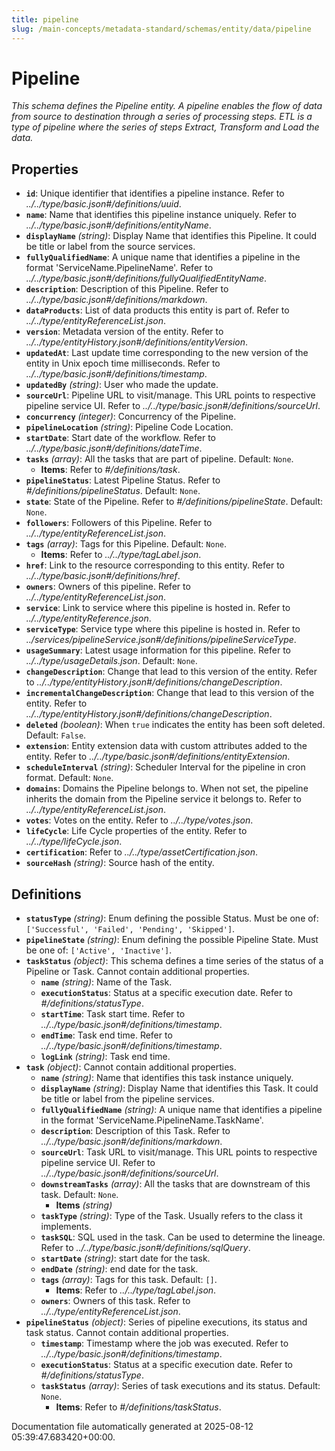 ```yaml
---
title: pipeline
slug: /main-concepts/metadata-standard/schemas/entity/data/pipeline
---
```


# Pipeline

*This schema defines the Pipeline entity. A pipeline enables the flow of data from source to destination through a series of processing steps. ETL is a type of pipeline where the series of steps Extract, Transform and Load the data.*

## Properties

- **`id`**: Unique identifier that identifies a pipeline instance. Refer to *../../type/basic.json#/definitions/uuid*.
- **`name`**: Name that identifies this pipeline instance uniquely. Refer to *../../type/basic.json#/definitions/entityName*.
- **`displayName`** *(string)*: Display Name that identifies this Pipeline. It could be title or label from the source services.
- **`fullyQualifiedName`**: A unique name that identifies a pipeline in the format 'ServiceName.PipelineName'. Refer to *../../type/basic.json#/definitions/fullyQualifiedEntityName*.
- **`description`**: Description of this Pipeline. Refer to *../../type/basic.json#/definitions/markdown*.
- **`dataProducts`**: List of data products this entity is part of. Refer to *../../type/entityReferenceList.json*.
- **`version`**: Metadata version of the entity. Refer to *../../type/entityHistory.json#/definitions/entityVersion*.
- **`updatedAt`**: Last update time corresponding to the new version of the entity in Unix epoch time milliseconds. Refer to *../../type/basic.json#/definitions/timestamp*.
- **`updatedBy`** *(string)*: User who made the update.
- **`sourceUrl`**: Pipeline  URL to visit/manage. This URL points to respective pipeline service UI. Refer to *../../type/basic.json#/definitions/sourceUrl*.
- **`concurrency`** *(integer)*: Concurrency of the Pipeline.
- **`pipelineLocation`** *(string)*: Pipeline Code Location.
- **`startDate`**: Start date of the workflow. Refer to *../../type/basic.json#/definitions/dateTime*.
- **`tasks`** *(array)*: All the tasks that are part of pipeline. Default: `None`.
  - **Items**: Refer to *#/definitions/task*.
- **`pipelineStatus`**: Latest Pipeline Status. Refer to *#/definitions/pipelineStatus*. Default: `None`.
- **`state`**: State of the Pipeline. Refer to *#/definitions/pipelineState*. Default: `None`.
- **`followers`**: Followers of this Pipeline. Refer to *../../type/entityReferenceList.json*.
- **`tags`** *(array)*: Tags for this Pipeline. Default: `None`.
  - **Items**: Refer to *../../type/tagLabel.json*.
- **`href`**: Link to the resource corresponding to this entity. Refer to *../../type/basic.json#/definitions/href*.
- **`owners`**: Owners of this pipeline. Refer to *../../type/entityReferenceList.json*.
- **`service`**: Link to service where this pipeline is hosted in. Refer to *../../type/entityReference.json*.
- **`serviceType`**: Service type where this pipeline is hosted in. Refer to *../services/pipelineService.json#/definitions/pipelineServiceType*.
- **`usageSummary`**: Latest usage information for this pipeline. Refer to *../../type/usageDetails.json*. Default: `None`.
- **`changeDescription`**: Change that lead to this version of the entity. Refer to *../../type/entityHistory.json#/definitions/changeDescription*.
- **`incrementalChangeDescription`**: Change that lead to this version of the entity. Refer to *../../type/entityHistory.json#/definitions/changeDescription*.
- **`deleted`** *(boolean)*: When `true` indicates the entity has been soft deleted. Default: `False`.
- **`extension`**: Entity extension data with custom attributes added to the entity. Refer to *../../type/basic.json#/definitions/entityExtension*.
- **`scheduleInterval`** *(string)*: Scheduler Interval for the pipeline in cron format. Default: `None`.
- **`domains`**: Domains the Pipeline belongs to. When not set, the pipeline inherits the domain from the Pipeline service it belongs to. Refer to *../../type/entityReferenceList.json*.
- **`votes`**: Votes on the entity. Refer to *../../type/votes.json*.
- **`lifeCycle`**: Life Cycle properties of the entity. Refer to *../../type/lifeCycle.json*.
- **`certification`**: Refer to *../../type/assetCertification.json*.
- **`sourceHash`** *(string)*: Source hash of the entity.
## Definitions

- **`statusType`** *(string)*: Enum defining the possible Status. Must be one of: `['Successful', 'Failed', 'Pending', 'Skipped']`.
- **`pipelineState`** *(string)*: Enum defining the possible Pipeline State. Must be one of: `['Active', 'Inactive']`.
- **`taskStatus`** *(object)*: This schema defines a time series of the status of a Pipeline or Task. Cannot contain additional properties.
  - **`name`** *(string)*: Name of the Task.
  - **`executionStatus`**: Status at a specific execution date. Refer to *#/definitions/statusType*.
  - **`startTime`**: Task start time. Refer to *../../type/basic.json#/definitions/timestamp*.
  - **`endTime`**: Task end time. Refer to *../../type/basic.json#/definitions/timestamp*.
  - **`logLink`** *(string)*: Task end time.
- **`task`** *(object)*: Cannot contain additional properties.
  - **`name`** *(string)*: Name that identifies this task instance uniquely.
  - **`displayName`** *(string)*: Display Name that identifies this Task. It could be title or label from the pipeline services.
  - **`fullyQualifiedName`** *(string)*: A unique name that identifies a pipeline in the format 'ServiceName.PipelineName.TaskName'.
  - **`description`**: Description of this Task. Refer to *../../type/basic.json#/definitions/markdown*.
  - **`sourceUrl`**: Task URL to visit/manage. This URL points to respective pipeline service UI. Refer to *../../type/basic.json#/definitions/sourceUrl*.
  - **`downstreamTasks`** *(array)*: All the tasks that are downstream of this task. Default: `None`.
    - **Items** *(string)*
  - **`taskType`** *(string)*: Type of the Task. Usually refers to the class it implements.
  - **`taskSQL`**: SQL used in the task. Can be used to determine the lineage. Refer to *../../type/basic.json#/definitions/sqlQuery*.
  - **`startDate`** *(string)*: start date for the task.
  - **`endDate`** *(string)*: end date for the task.
  - **`tags`** *(array)*: Tags for this task. Default: `[]`.
    - **Items**: Refer to *../../type/tagLabel.json*.
  - **`owners`**: Owners of this task. Refer to *../../type/entityReferenceList.json*.
- **`pipelineStatus`** *(object)*: Series of pipeline executions, its status and task status. Cannot contain additional properties.
  - **`timestamp`**: Timestamp where the job was executed. Refer to *../../type/basic.json#/definitions/timestamp*.
  - **`executionStatus`**: Status at a specific execution date. Refer to *#/definitions/statusType*.
  - **`taskStatus`** *(array)*: Series of task executions and its status. Default: `None`.
    - **Items**: Refer to *#/definitions/taskStatus*.


Documentation file automatically generated at 2025-08-12 05:39:47.683420+00:00.
